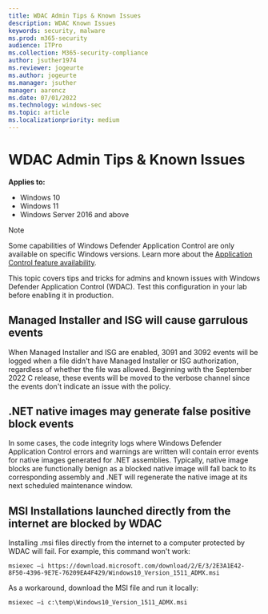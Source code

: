 ```yaml
---
title: WDAC Admin Tips & Known Issues
description: WDAC Known Issues
keywords: security, malware
ms.prod: m365-security
audience: ITPro
ms.collection: M365-security-compliance
author: jsuther1974
ms.reviewer: jogeurte
ms.author: jogeurte
ms.manager: jsuther
manager: aaroncz
ms.date: 07/01/2022
ms.technology: windows-sec
ms.topic: article
ms.localizationpriority: medium
---
```


# WDAC Admin Tips & Known Issues

**Applies to:**


- Windows 10
- Windows 11
- Windows Server 2016 and above

> [!NOTE]
> Some capabilities of Windows Defender Application Control are only available on specific Windows versions. Learn more about the [Application Control feature availability](/windows/security/threat-protection/windows-defender-application-control/feature-availability).

This topic covers tips and tricks for admins and known issues with Windows Defender Application Control (WDAC). Test this configuration in your lab before enabling it in production.

## Managed Installer and ISG will cause garrulous events

When Managed Installer and ISG are enabled, 3091 and 3092 events will be logged when a file didn't have Managed Installer or ISG authorization, regardless of whether the file was allowed. Beginning with the September 2022 C release, these events will be moved to the verbose channel since the events don't indicate an issue with the policy.

## .NET native images may generate false positive block events

In some cases, the code integrity logs where Windows Defender Application Control errors and warnings are written will contain error events for native images generated for .NET assemblies. Typically, native image blocks are functionally benign as a blocked native image will fall back to its corresponding assembly and .NET will regenerate the native image at its next scheduled maintenance window.

## MSI Installations launched directly from the internet are blocked by WDAC

Installing .msi files directly from the internet to a computer protected by WDAC will fail.
For example, this command won't work:

```console
msiexec –i https://download.microsoft.com/download/2/E/3/2E3A1E42-8F50-4396-9E7E-76209EA4F429/Windows10_Version_1511_ADMX.msi
```

As a workaround, download the MSI file and run it locally:

```console
msiexec –i c:\temp\Windows10_Version_1511_ADMX.msi  
```
